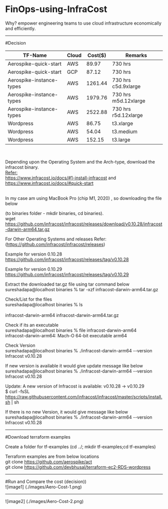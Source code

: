 # FinOps-using-InfraCost

Why? empower engineering teams to use cloud infrastructure economically and efficiently.

<hr>

#Decision

| TF-Name                 | Cloud  | Cost($)    | Remarks                     |
| ---                     | ---    | ---        | ---                         |
| Aerospike-quick-start   | AWS    | 89.97      |  730 hrs                    |
| Aerospike-quick-start   | GCP    | 87.12      |  730 hrs                    |
| Aerospike-instance-types| AWS    | 1261.44    |  730 hrs c5d.9xlarge        |
| Aerospike-instance-types| AWS    | 1979.76    |  730 hrs m5d.12xlarge       |
| Aerospike-instance-types| AWS    | 2522.88    |  730 hrs r5d.12xlarge       |
| Wordpress               | AWS    | 86.75      |  t3.xlarge                  |
| Wordpress               | AWS    | 54.04      |  t3.medium                  |
| Wordpress               | AWS    | 152.15     |  t3.large                   |

<br>

Depending upon the Operating System and the Arch-type, download the infracost binary. <br>
<u>Refer:</u> <br>
https://www.infracost.io/docs/#1-install-infracost and <br>
https://www.infracost.io/docs/#quick-start <br><br>

In my case am using MacBook Pro (chip M1, 2020) , so downloading the file below <br>

(to binaries folder - mkdir binaries, cd binaries). <br>
wget https://github.com/infracost/infracost/releases/download/v0.10.28/infracost-darwin-arm64.tar.gz


For Other Operating Systems and releases Refer: <br>
(https://github.com/infracost/infracost/releases) <br>

Example for version 0.10.28 <br>
https://github.com/infracost/infracost/releases/tag/v0.10.28

Example for version 0.10.29 <br>
https://github.com/infracost/infracost/releases/tag/v0.10.29
<br>

Extract the downloaded tar.gz file using tar command below <br>
sureshadapa@localhost binaries % tar -xzf infracost-darwin-arm64.tar.gz

Check/List for the files <br>
sureshadapa@localhost binaries % ls <br>                                    
infracost-darwin-arm64		infracost-darwin-arm64.tar.gz <br>

Check if its an executable <br>
sureshadapa@localhost binaries % file infracost-darwin-arm64 <br>
infracost-darwin-arm64: Mach-O 64-bit executable arm64 <br>

Check Version <br>
sureshadapa@localhost binaries % ./infracost-darwin-arm64 --version <br>
Infracost v0.10.28 <br>

If new version is available it would give update message like below <br>
sureshadapa@localhost binaries % ./infracost-darwin-arm64 --version <br>
Infracost v0.10.28

Update: A new version of Infracost is available: v0.10.28 → v0.10.29 <br>
  $ curl -fsSL https://raw.githubusercontent.com/infracost/infracost/master/scripts/install.sh | sh <br>

If there is no new Version, it would give message like below <br>
sureshadapa@localhost binaries % ./infracost-darwin-arm64 --version <br>
Infracost v0.10.28 <br>

<hr>
#Download terraform examples <br>

Create a  folder for tf-examples (cd ../; mkdir tf-examples;cd tf-examples) <br>

Terraform examples are from below locations <br>
git clone https://github.com/aerospike/act <br>
git clone https://github.com/devbhusal/terraform-ec2-RDS-wordpress <br>

<hr>
#Run and Compare the cost (decision)) <br>
![image1] (./images/Aero-Cost-1.png)

<hr>
![image2] (./images/Aero-Cost-2.png)




